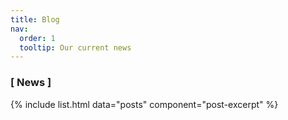 ```yaml
---
title: Blog
nav:
  order: 1
  tooltip: Our current news
---
```


### [ News ]
{% include list.html data="posts" component="post-excerpt" %}
